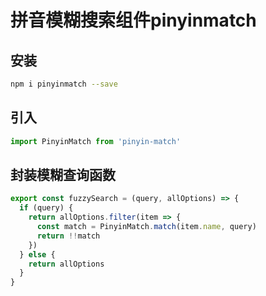 # 拼音模糊搜索组件pinyinmatch

## 安装
```bash
npm i pinyinmatch --save
```

## 引入
```js
import PinyinMatch from 'pinyin-match'
```

## 封装模糊查询函数
```js
export const fuzzySearch = (query, allOptions) => {
  if (query) {
    return allOptions.filter(item => {
      const match = PinyinMatch.match(item.name, query)
      return !!match
    })
  } else {
    return allOptions
  }
}
```
